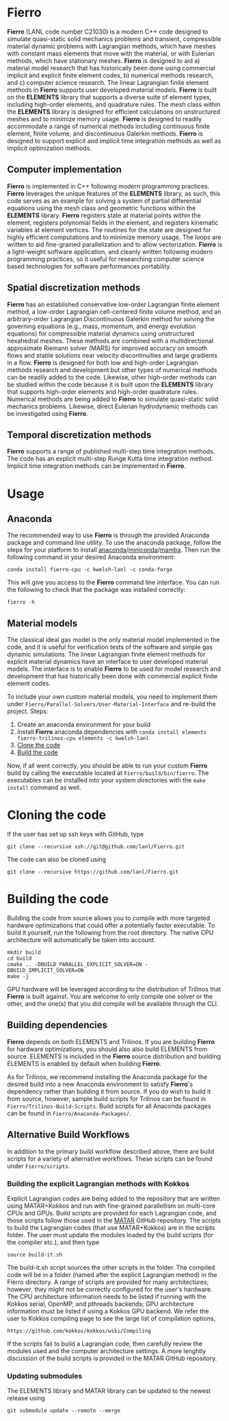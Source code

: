# Fierro
**Fierro** (LANL code number C21030) is a modern C++ code designed to simulate quasi-static solid mechanics problems and transient, compressible material dynamic problems with Lagrangian methods, which have meshes with constant mass elements that move with the material, or with Eulerian methods, which have stationary meshes.  **Fierro** is designed to aid a) material model research that has historically been done using commercial implicit and explicit finite element codes, b) numerical methods research, and c) computer science research.  The linear Lagrangian finite element methods in **Fierro** supports user developed material models.  **Fierro** is built on the **ELEMENTS** library that supports a diverse suite of element types, including high-order elements, and quadrature rules. The mesh class within the **ELEMENTS** library is designed for efficient calculations on unstructured meshes and to minimize memory usage.  **Fierro** is designed to readily accommodate a range of numerical methods including continuous finite element, finite volume, and discontinuous Galerkin methods.  **Fierro** is designed to support explicit and implicit time integration methods as well as implicit optimization methods.  


## Computer implementation
**Fierro** is implemented in C++ following modern programming practices.  **Fierro** leverages the unique features of the **ELEMENTS** library, as such, this code serves as an example for solving a system of partial differential equations using the mesh class and geometric functions within the **ELEMENTS** library.  **Fierro** registers state at material points within the element, registers polynomial fields in the element, and registers kinematic variables at element vertices.  The routines for the state are designed for highly efficient computations and to minimize memory usage.  The loops are written to aid fine-grained parallelization and to allow vectorization. **Fierro** is a light-weight software application, and cleanly written following modern programming practices, so it useful for researching computer science based technologies for software performances portability.  

## Spatial discretization methods 
**Fierro** has an established conservative low-order Lagrangian finite element method, a low-order Lagrangian cell-centered finite volume method, and an arbitrary-order Lagrangian Discontinuous Galerkin method for solving the governing equations (e.g., mass, momentum, and energy evolution equations) for compressible material dynamics using unstructured hexahedral meshes.  These methods are combined with a multidirectional approximate Riemann solver (MARS) for improved accuracy on smooth flows and stable solutions near velocity discontinuities and large gradients in a flow. **Fierro** is designed for both low and high-order Lagrangian methods research and development but other types of numerical methods can be readily added to the code.  Likewise, other high-order methods can be studied within the code because it is built upon the **ELEMENTS** library that supports high-order elements and high-order quadrature rules.  Numerical methods are being added to **Fierro** to simulate quasi-static solid mechanics problems.  Likewise, direct Eulerian hydrodynamic methods can be investigated using **Fierro**.

## Temporal discretization methods 
**Fierro** supports a range of published multi-step time integration methods. The code has an explicit multi-step Runge Kutta time integration method. Implicit time integration methods can be implemented in **Fierro**.

# Usage
## Anaconda
The recommended way to use **Fierro** is through the provided Anaconda package and command line utility. To use the anaconda package, follow the steps for your platform to install [anaconda](https://docs.anaconda.com/free/anaconda/install/index.html)/[miniconda](https://docs.conda.io/en/latest/miniconda.html)/[mamba](https://mamba.readthedocs.io/en/latest/installation.html). Then run the following command in your desired Anaconda environment:

```
conda install fierro-cpu -c kwelsh-lanl -c conda-forge
```

This will give you access to the **Fierro** command line interface. You can run the following to check that the package was installed correctly:
```
fierro -h
```

## Material models  
The classical ideal gas model is the only material model implemented in the code, and it is useful for verification tests of the software and simple gas dynamic simulations. The linear Lagrangian finite element methods for explicit material dynamics have an interface to user developed material models. The interface is to enable **Fierro** to be used for model research and development that has historically been done with commercial explicit finite element codes. 

To include your own custom material models, you need to implement them under `Fierro/Parallel-Solvers/User-Material-Interface` and re-build the project.
Steps:
1. Create an anaconda environment for your build
2. Install **Fierro** anaconda dependencies with `conda install elements fierro-trilinos-cpu elements -c kwelsh-lanl`
3. [Clone the code](#cloning-the-code)
4. [Build the code](#building-the-code)

Now, if all went correctly, you should be able to run your custom **Fierro** build by calling the executable located at `Fierro/build/bin/fierro`. The executables can be installed into your system directories with the `make install` command as well.

# Cloning the code
If the user has set up ssh keys with GitHub, type
```
git clone --recursive ssh://git@github.com/lanl/Fierro.git
```
The code can also be cloned using
```
git clone --recursive https://github.com/lanl/Fierro.git
```

# Building the code
Building the code from source allows you to compile with more targeted hardware optimizations that could offer a potentially faster executable. 
To build it yourself, run the following from the root directory. The native CPU architecture will automatically be taken into account. 
```
mkdir build
cd build
cmake .. -DBUILD_PARALLEL_EXPLICIT_SOLVER=ON -DBUILD_IMPLICIT_SOLVER=ON
make -j
```

GPU hardware will be leveraged according to the distribution of Trilinos that **Fierro** is built against.
You are welcome to only compile one solver or the other, and the one(s) that you did compile will be available through the CLI.

## Building dependencies
**Fierro** depends on both ELEMENTS and Trilinos. If you are building **Fierro** for hardware optimizations, you should also also build ELEMENTS from source. ELEMENTS is included in the **Fierro** source distribution and building ELEMENTS is enabled by default when building **Fierro**.

As for Trilinos, we recommend installing the Anaconda package for the desired build into a new Anaconda environment to satisfy **Fierro**'s dependency rather than building it from source. If you do wish to build it from source, however, sample build scripts for Trilinos can be found in `Fierro/Trilinos-Build-Scripts`. Build scripts for all Anaconda packages can be found in `Fierro/Anaconda-Packages/`.

## Alternative Build Workflows
In addition to the primary build workflow described above, there are build scripts for a variety of alternative workflows. These scripts can be found under `Fierro/scripts`.
### Building the explicit Lagrangian methods with Kokkos
Explicit Lagrangian codes are being added to the repository that are written using MATAR+Kokkos and run with fine-grained parallellism on multi-core CPUs and GPUs.  Build scripts are provided for each Lagrangian code, and those scripts follow those used in the [MATAR](https://github.com/lanl/MATAR/) GitHub repository. The scripts to build the Lagrangian codes (that use MATAR+Kokkos) are in the scripts folder.  The user must update the modules loaded by the build scripts (for the compiler etc.), and then type
```
source build-it.sh
```
The build-it.sh script sources the other scripts in the folder.  The compiled code will be in a folder (named after the explicit Lagrangian method) in the Fierro directory.  A range of scripts are provided for many architectures; however, they might not be correctly configured for the user's hardware.  The CPU architecture information needs to be listed if running with the Kokkos serial, OpenMP, and pthreads backends; GPU architecture information must be listed if using a Kokkos GPU backend. We refer the user to Kokkos compiling page to see the large list of compilation options,
``` 
https://github.com/kokkos/kokkos/wiki/Compiling
```
If the scripts fail to build a Lagrangian code, then carefully review the modules used and the computer architecture settings.  A more lenghtly discussion of the build scripts is provided in the MATAR GitHub repository. 


### Updating submodules
The ELEMENTS library and MATAR library can be updated to the newest release using
```
git submodule update --remote --merge
```







